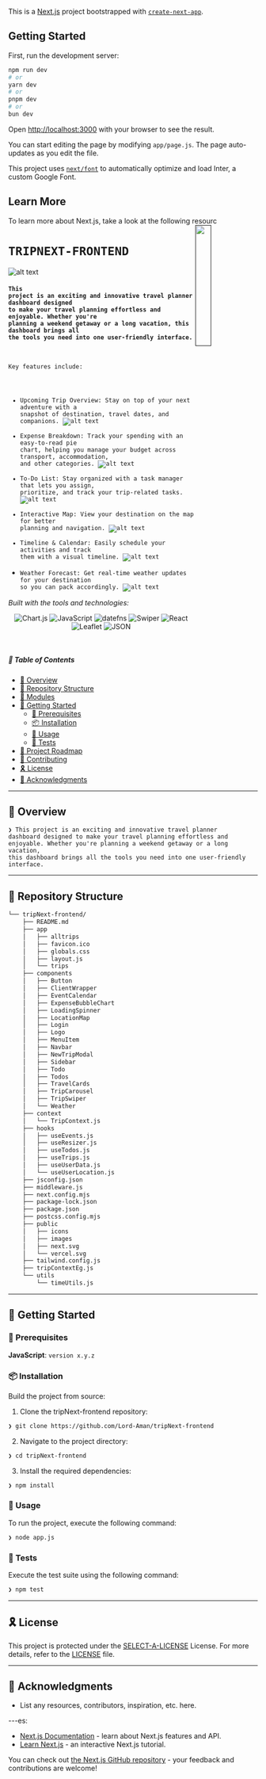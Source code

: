 This is a [Next.js](https://nextjs.org/) project bootstrapped with [`create-next-app`](https://github.com/vercel/next.js/tree/canary/packages/create-next-app).

## Getting Started

First, run the development server:

```bash
npm run dev
# or
yarn dev
# or
pnpm dev
# or
bun dev
```

Open [http://localhost:3000](http://localhost:3000) with your browser to see the result.

You can start editing the page by modifying `app/page.js`. The page auto-updates as you edit the file.

This project uses [`next/font`](https://nextjs.org/docs/basic-features/font-optimization) to automatically optimize and load Inter, a custom Google Font.

## Learn More

To learn more about Next.js, take a look at the following resourc[<img src="https://cdn-icons-png.flaticon.com/512/6295/6295417.png" align="right" width="25%" padding-right="350">]()

# `TRIPNEXT-FRONTEND`

![alt text](image.png)

#### <code>This project is an exciting and innovative travel planner dashboard designed to make your travel planning effortless and enjoyable. Whether you're planning a weekend getaway or a long vacation, this dashboard brings all the tools you need into one user-friendly interface.

Key features include:

- Upcoming Trip Overview: Stay on top of your next adventure with a snapshot of destination, travel dates, and companions.
  ![alt text](image-1.png)
- Expense Breakdown: Track your spending with an easy-to-read pie chart, helping you manage your budget across transport, accommodation, and other categories.
  ![alt text](image-2.png)
- To-Do List: Stay organized with a task manager that lets you assign, prioritize, and track your trip-related tasks.
  ![alt text](image-3.png)
- Interactive Map: View your destination on the map for better planning and navigation.
  ![alt text](image-4.png)
- Timeline & Calendar: Easily schedule your activities and track them with a visual timeline.
  ![alt text](image-5.png)
- Weather Forecast: Get real-time weather updates for your destination so you can pack accordingly.
  ![alt text](image-6.png)
  </code>

<p align="left">
		<em>Built with the tools and technologies:</em>
</p>
<p align="center">
	<img src="https://img.shields.io/badge/Chart.js-FF6384.svg?style=flat&logo=chartdotjs&logoColor=white" alt="Chart.js">
	<img src="https://img.shields.io/badge/JavaScript-F7DF1E.svg?style=flat&logo=JavaScript&logoColor=black" alt="JavaScript">
	<img src="https://img.shields.io/badge/datefns-770C56.svg?style=flat&logo=date-fns&logoColor=white" alt="datefns">
	<img src="https://img.shields.io/badge/Swiper-6332F6.svg?style=flat&logo=Swiper&logoColor=white" alt="Swiper">
	<img src="https://img.shields.io/badge/React-61DAFB.svg?style=flat&logo=React&logoColor=black" alt="React">
	<img src="https://img.shields.io/badge/Leaflet-199900.svg?style=flat&logo=Leaflet&logoColor=white" alt="Leaflet">
	<img src="https://img.shields.io/badge/JSON-000000.svg?style=flat&logo=JSON&logoColor=white" alt="JSON">
</p>

<br>

##### 🔗 Table of Contents

- [📍 Overview](#-overview)
- [📂 Repository Structure](#-repository-structure)
- [🧩 Modules](#-modules)
- [🚀 Getting Started](#-getting-started)
  - [🔖 Prerequisites](#-prerequisites)
  - [📦 Installation](#-installation)
  - [🤖 Usage](#-usage)
  - [🧪 Tests](#-tests)
- [📌 Project Roadmap](#-project-roadmap)
- [🤝 Contributing](#-contributing)
- [🎗 License](#-license)
- [🙌 Acknowledgments](#-acknowledgments)

---

## 📍 Overview

<code>❯ This project is an exciting and innovative travel planner dashboard designed to make your travel planning effortless and enjoyable. Whether you're planning a weekend getaway or a long vacation, this dashboard brings all the tools you need into one user-friendly interface.</code>

---

## 📂 Repository Structure

```sh
└── tripNext-frontend/
    ├── README.md
    ├── app
    │   ├── alltrips
    │   ├── favicon.ico
    │   ├── globals.css
    │   ├── layout.js
    │   └── trips
    ├── components
    │   ├── Button
    │   ├── ClientWrapper
    │   ├── EventCalendar
    │   ├── ExpenseBubbleChart
    │   ├── LoadingSpinner
    │   ├── LocationMap
    │   ├── Login
    │   ├── Logo
    │   ├── MenuItem
    │   ├── Navbar
    │   ├── NewTripModal
    │   ├── Sidebar
    │   ├── Todo
    │   ├── Todos
    │   ├── TravelCards
    │   ├── TripCarousel
    │   ├── TripSwiper
    │   └── Weather
    ├── context
    │   └── TripContext.js
    ├── hooks
    │   ├── useEvents.js
    │   ├── useResizer.js
    │   ├── useTodos.js
    │   ├── useTrips.js
    │   ├── useUserData.js
    │   └── useUserLocation.js
    ├── jsconfig.json
    ├── middleware.js
    ├── next.config.mjs
    ├── package-lock.json
    ├── package.json
    ├── postcss.config.mjs
    ├── public
    │   ├── icons
    │   ├── images
    │   ├── next.svg
    │   └── vercel.svg
    ├── tailwind.config.js
    ├── tripContextEg.js
    └── utils
        └── timeUtils.js
```

---

## 🚀 Getting Started

### 🔖 Prerequisites

**JavaScript**: `version x.y.z`

### 📦 Installation

Build the project from source:

1. Clone the tripNext-frontend repository:

```sh
❯ git clone https://github.com/Lord-Aman/tripNext-frontend
```

2. Navigate to the project directory:

```sh
❯ cd tripNext-frontend
```

3. Install the required dependencies:

```sh
❯ npm install
```

### 🤖 Usage

To run the project, execute the following command:

```sh
❯ node app.js
```

### 🧪 Tests

Execute the test suite using the following command:

```sh
❯ npm test
```

---

## 🎗 License

This project is protected under the [SELECT-A-LICENSE](https://choosealicense.com/licenses) License. For more details, refer to the [LICENSE](https://choosealicense.com/licenses/) file.

---

## 🙌 Acknowledgments

- List any resources, contributors, inspiration, etc. here.

---es:

- [Next.js Documentation](https://nextjs.org/docs) - learn about Next.js features and API.
- [Learn Next.js](https://nextjs.org/learn) - an interactive Next.js tutorial.

You can check out [the Next.js GitHub repository](https://github.com/vercel/next.js/) - your feedback and contributions are welcome!
